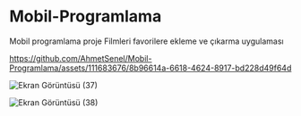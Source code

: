# Mobil-Programlama
Mobil programlama proje
Filmleri favorilere ekleme ve çıkarma uygulaması

https://github.com/AhmetSenel/Mobil-Programlama/assets/111683676/8b96614a-6618-4624-8917-bd228d49f64d

![Ekran Görüntüsü (37)](https://github.com/AhmetSenel/Mobil-Programlama/assets/111683676/bd4e013b-82ef-4fe8-8832-04ebf7357234)

![Ekran Görüntüsü (38)](https://github.com/AhmetSenel/Mobil-Programlama/assets/111683676/6f4c4f21-3966-4a22-909d-947115eb37ab)
